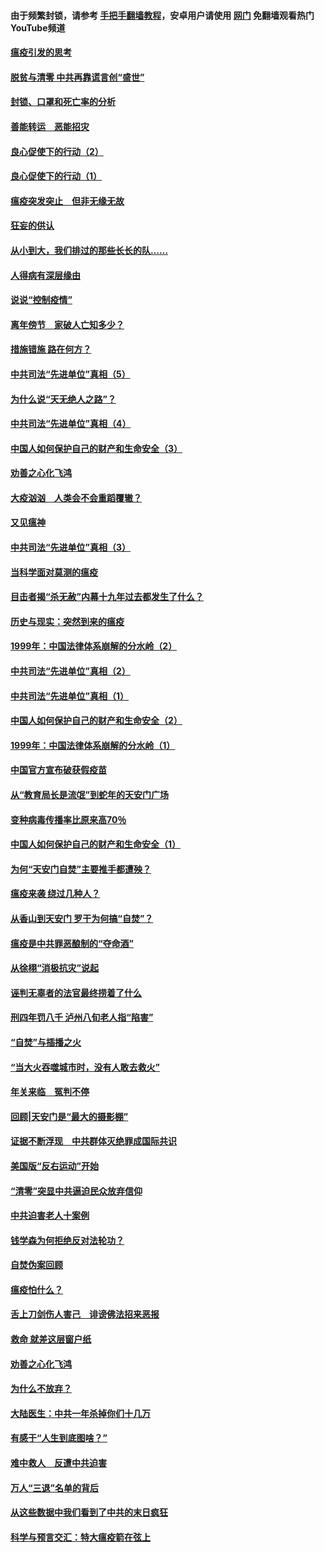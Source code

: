 #### 由于频繁封锁，请参考 [手把手翻墙教程](https://github.com/gfw-breaker/guides/wiki/)，安卓用户请使用 [网门](https://github.com/gfw-breaker/nogfw/blob/master/dl.md?t=03060000) 免翻墙观看热门YouTube频道 

#### [瘟疫引发的思考](../pages/19/421594.md?t=03060000) 

#### [脱贫与清零 中共再靠谎言创“盛世”](../pages/19/421590.md?t=03060000) 

#### [封锁、口罩和死亡率的分析](../pages/19/421495.md?t=03060000) 

#### [善能转运　恶能招灾](../pages/19/421334.md?t=03060000) 

#### [良心促使下的行动（2）](../pages/19/421361.md?t=03060000) 

#### [良心促使下的行动（1）](../pages/19/421302.md?t=03060000) 

#### [瘟疫突发突止　但非无缘无故](../pages/19/421281.md?t=03060000) 

#### [狂妄的供认](../pages/19/421199.md?t=03060000) 

#### [从小到大，我们排过的那些长长的队……](../pages/19/421243.md?t=03060000) 

#### [人得病有深层缘由](../pages/19/420864.md?t=03060000) 

#### [说说“控制疫情”](../pages/19/420831.md?t=03060000) 

#### [离年傍节　家破人亡知多少？](../pages/19/420563.md?t=03060000) 

#### [措施错施  路在何方？](../pages/19/420076.md?t=03060000) 

#### [中共司法“先进单位”真相（5）](../pages/19/419453.md?t=03060000) 

#### [为什么说“天无绝人之路”？](../pages/19/419618.md?t=03060000) 

#### [中共司法“先进单位”真相（4）](../pages/19/419452.md?t=03060000) 

#### [中国人如何保护自己的财产和生命安全（3）](../pages/19/419405.md?t=03060000) 

#### [劝善之心化飞鸿](../pages/19/418758.md?t=03060000) 

#### [大疫汹汹　人类会不会重蹈覆辙？](../pages/19/419691.md?t=03060000) 

#### [又见瘟神](../pages/19/419225.md?t=03060000) 

#### [中共司法“先进单位”真相（3）](../pages/19/419451.md?t=03060000) 

#### [当科学面对莫测的瘟疫](../pages/19/419625.md?t=03060000) 

#### [目击者揭“杀无赦”内幕十九年过去都发生了什么？](../pages/19/419617.md?t=03060000) 

#### [历史与现实：突然到来的瘟疫](../pages/19/419619.md?t=03060000) 

#### [1999年：中国法律体系崩解的分水岭（2）](../pages/19/419455.md?t=03060000) 

#### [中共司法“先进单位”真相（2）](../pages/19/419450.md?t=03060000) 

#### [中共司法“先进单位”真相（1）](../pages/19/419449.md?t=03060000) 

#### [中国人如何保护自己的财产和生命安全（2）](../pages/19/419404.md?t=03060000) 

#### [1999年：中国法律体系崩解的分水岭（1）](../pages/19/419454.md?t=03060000) 

#### [中国官方宣布破获假疫苗](../pages/19/419504.md?t=03060000) 

#### [从“教育局长是流氓”到蛇年的天安门广场](../pages/19/419470.md?t=03060000) 

#### [变种病毒传播率比原来高70％](../pages/19/419456.md?t=03060000) 

#### [中国人如何保护自己的财产和生命安全（1）](../pages/19/419403.md?t=03060000) 

#### [为何“天安门自焚”主要推手都遭殃？](../pages/19/419348.md?t=03060000) 

#### [瘟疫来袭 绕过几种人？](../pages/19/419349.md?t=03060000) 

#### [从香山到天安门 罗干为何搞“自焚”？](../pages/19/419270.md?t=03060000) 

#### [瘟疫是中共罪恶酿制的“夺命酒”](../pages/19/419223.md?t=03060000) 

#### [从徐栩“消极抗灾”说起](../pages/19/419224.md?t=03060000) 

#### [诬判无辜者的法官最终捞着了什么](../pages/19/419268.md?t=03060000) 

#### [刑四年罚八千 泸州八旬老人指“陷害”](../pages/19/419232.md?t=03060000) 

#### [“自焚”与插播之火](../pages/19/419226.md?t=03060000) 

#### [“当大火吞噬城市时，没有人敢去救火”](../pages/19/419077.md?t=03060000) 

#### [年关来临　冤判不停](../pages/19/419093.md?t=03060000) 

#### [回顾|天安门是“最大的摄影棚”](../pages/19/380866.md?t=03060000) 

#### [证据不断浮现　中共群体灭绝罪成国际共识](../pages/19/419031.md?t=03060000) 

#### [美国版“反右运动”开始](../pages/19/419030.md?t=03060000) 

#### [“清零”突显中共逼迫民众放弃信仰](../pages/19/418995.md?t=03060000) 

#### [中共迫害老人十案例](../pages/19/418831.md?t=03060000) 

#### [钱学森为何拒绝反对法轮功？](../pages/19/418905.md?t=03060000) 

#### [自焚伪案回顾](../pages/19/418799.md?t=03060000) 

#### [瘟疫怕什么？](../pages/19/418800.md?t=03060000) 

#### [舌上刀剑伤人害己　诽谤佛法招来恶报](../pages/19/418731.md?t=03060000) 

#### [救命 就差这层窗户纸](../pages/19/418706.md?t=03060000) 

#### [劝善之心化飞鸿](../pages/19/416766.md?t=03060000) 

#### [为什么不放弃？](../pages/19/418691.md?t=03060000) 

#### [大陆医生：中共一年杀掉你们十几万](../pages/19/418670.md?t=03060000) 

#### [有感于“人生到底图啥？”](../pages/19/418624.md?t=03060000) 

#### [难中救人　反遭中共迫害](../pages/19/418414.md?t=03060000) 

#### [万人“三退”名单的背后](../pages/19/418505.md?t=03060000) 

#### [从这些数据中我们看到了中共的末日疯狂](../pages/19/418420.md?t=03060000) 

#### [科学与预言交汇：特大瘟疫箭在弦上](../pages/19/418266.md?t=03060000) 

